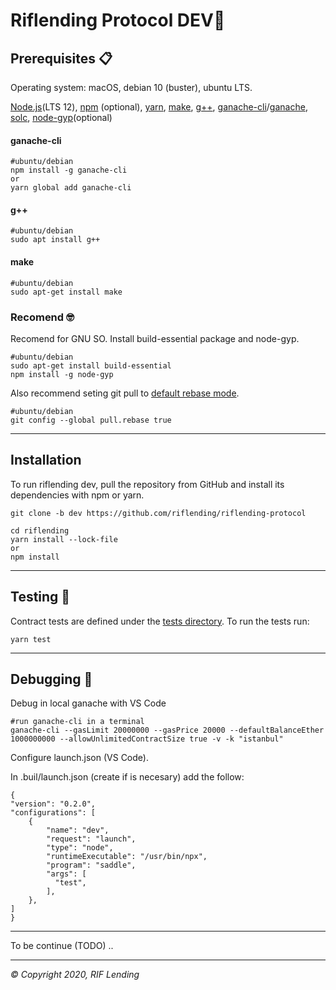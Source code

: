 Riflending Protocol DEV🚀
=================

Prerequisites 📋
------------
Operating system: macOS, debian 10 (buster), ubuntu LTS.

[Node.js](https://nodejs.org/en/download/)(LTS 12), [npm](https://docs.npmjs.com/cli/install) (optional), [yarn](https://yarnpkg.com/lang/en/docs/install/), [make](#make), [g++](#g++), [ganache-cli](#ganache-cli)/[ganache](https://www.trufflesuite.com/ganache), [solc](https://solidity.readthedocs.io/en/v0.4.24/installing-solidity.html#binary-packages), [node-gyp](https://github.com/nodejs/node-gyp#installation)(optional)
 
 #### ganache-cli

    #ubuntu/debian    
    npm install -g ganache-cli
    or
    yarn global add ganache-cli
    
#### g++

    #ubuntu/debian    
    sudo apt install g++

#### make

    #ubuntu/debian   
    sudo apt-get install make

### Recomend 🤓
Recomend for GNU SO.
Install build-essential package and node-gyp.

    #ubuntu/debian   
    sudo apt-get install build-essential
    npm install -g node-gyp

Also recommend seting git pull to [default rebase mode](https://coderwall.com/p/tnoiug/rebase-by-default-when-doing-git-pull).

    #ubuntu/debian   
    git config --global pull.rebase true
    

------------


Installation
------------
To run riflending dev, pull the repository from GitHub
and install its dependencies with npm or yarn.
    
    git clone -b dev https://github.com/riflending/riflending-protocol

    cd riflending    
    yarn install --lock-file 
    or 
    npm install


------------


Testing 🔧
-------
Contract tests are defined under the [tests directory](https://github.com/riflending/riflending-protocol/tree/master/tests). To run the tests run:

    yarn test

------------

Debugging 🔩
-------
Debug in local ganache with VS Code
    
    #run ganache-cli in a terminal
    ganache-cli --gasLimit 20000000 --gasPrice 20000 --defaultBalanceEther 1000000000 --allowUnlimitedContractSize true -v -k "istanbul"

Configure launch.json (VS Code).

In .buil/launch.json (create if is necesary) add the follow:

    {
    "version": "0.2.0",
    "configurations": [
        {
            "name": "dev",
            "request": "launch",
            "type": "node",
            "runtimeExecutable": "/usr/bin/npx",   
            "program": "saddle",
            "args": [
              "test",
            ],
        },
    ]
    }

-------
To be continue (TODO) ..

------------
_© Copyright 2020, RIF Lending_
